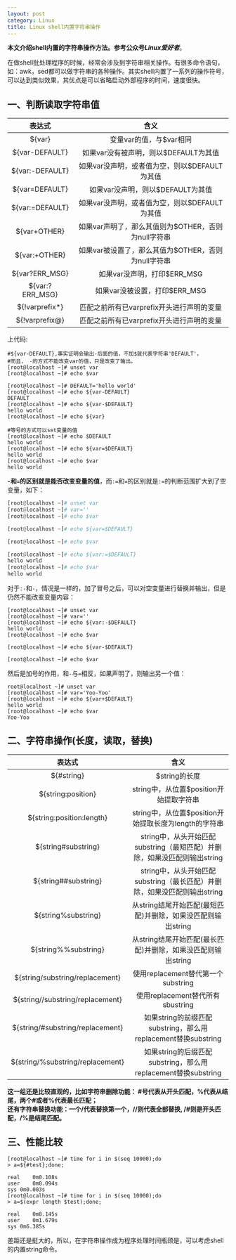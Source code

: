 ```yaml
---
layout: post
category: Linux
title: Linux shell内置字符串操作
---
```


**本文介绍shell内置的字符串操作方法。参考公众号*Linux爱好者***。  
  
在做shell批处理程序的时候，经常会涉及到字符串相关操作。有很多命令语句，如：awk，sed都可以做字符串的各种操作。其实shell内置了一系列的操作符号，可以达到类似效果，其优点是可以省略启动外部程序的时间，速度很快。  
## 一、判断读取字符串值
表达式|含义
:---:|:---:
${var}|变量var的值，与$var相同
${var-DEFAULT}|如果var没有被声明，则以$DEFAULT为其值
${var:-DEFAULT}|如果var没声明，或者值为空，则以$DEFAULT为其值
${var=DEFAULT}|如果var没声明，则以$DEFAULT为其值
${var:=DEFAULT}|如果var没声明，或者值为空，则以$DEFAULT为其值
${var+OTHER}|如果var声明了，那么其值则为$OTHER，否则为null字符串
${var:+OTHER}|如果var被设置了，那么其值为$OTHER，否则为null字符串
${var?ERR_MSG}|如果var没声明，打印$ERR_MSG
${var:?ERR_MSG}|如果var没被设置，打印$ERR_MSG
${!varprefix*}|匹配之前所有已varprefix开头进行声明的变量
${!varprefix@}|匹配之前所有已varprefix开头进行声明的变量

上代码:  
```shell
#${var-DEFAULT},事实证明会输出-后面的值，不加$就代表字符串'DEFAULT'，
#而且， -的方式不能改变var的值，只是改变了输出。
[root@localhost ~]# unset var
[root@localhost ~]# echo $var

[root@localhost ~]# DEFAULT='hello world'
[root@localhost ~]# echo ${var-DEFAULT}
DEFAULT
[root@localhost ~]# echo ${var-$DEFAULT}
hello world
[root@localhost ~]# echo ${var}
```
```shell
#等号的方式可以set变量的值
[root@localhost ~]# echo $DEFAULT
hello world
[root@localhost ~]# echo ${var=$DEFAULT}
hello world
[root@localhost ~]# echo $var
hello world
```
**`-`和`=`的区别就是能否改变变量的值**，而`:=`和`=`的区别就是`:=`的判断范围扩大到了空变量，如下：
```python
[root@localhost ~]# unset var
[root@localhost ~]# var=''
[root@localhost ~]# echo $var

[root@localhost ~]# echo ${var=$DEFAULT}

[root@localhost ~]# echo $var

[root@localhost ~]# echo ${var:=$DEFAULT}
hello world
[root@localhost ~]# echo $var
hello world
```
对于`:-`和`-`，情况是一样的，加了冒号之后，可以对空变量进行替换并输出，但是仍然不能改变变量内容：
```shell
[root@localhost ~]# unset var
[root@localhost ~]# var=''
[root@localhost ~]# echo ${var:-$DEFAULT}
hello world
[root@localhost ~]# echo $var

[root@localhost ~]# echo ${var-$DEFAULT}

[root@localhost ~]# echo $var

```
然后是加号的作用，和`-`与`=`相反，如果声明了，则输出另一个值：  
```shell
root@localhost ~]# unset var
[root@localhost ~]# var='Yoo-Yoo'
[root@localhost ~]# echo ${var+$DEFAULT}
hello world
[root@localhost ~]# echo $var
Yoo-Yoo
```

## 二、字符串操作(长度，读取，替换)
表达式|含义
:---:|:---:
${#string}|$string的长度
${string:position}|string中，从位置$position开始提取字符串
${string:position:length}|string中，从位置$position开始提取长度为length的字符串
${string#substring}|string中，从头开始匹配substring（最短匹配）并删除，如果没匹配则输出string
${string##substring}|string中，从头开始匹配substring（最长匹配）并删除，如果没匹配则输出string
${string%substring}|从string结尾开始匹配(最短匹配)并删除，如果没匹配则输出string
${string%%substring}|从string结尾开始匹配(最长匹配)并删除，如果没匹配则输出string
${string/substring/replacement}|使用replacement替代第一个substring
${string//substring/replacement}|使用replacement替代所有sbustring
${string/#substring/replacement}|如果string的前缀匹配substring，那么用replacement替换substring
${string/%substring/replacement}|如果string的后缀匹配substring，那么用replacement替换substring

**这一组还是比较直观的，比如字符串删除功能： #号代表从开头匹配，%代表从结尾，两个#或者%代表最长匹配；**      
**还有字符串替换功能：一个/代表替换第一个，//则代表全部替换, /#则是开头匹配，/%是结尾匹配。**     


## 三、性能比较
```shell
[root@localhost ~]# time for i in $(seq 10000);do
> a=${#test};done;

real	0m0.108s
user	0m0.094s
sys	0m0.003s
[root@localhost ~]# time for i in $(seq 10000);do
> a=$(expr length $test);done;

real	0m8.145s
user	0m1.679s
sys	0m6.385s
```
差距还是挺大的，所以，在字符串操作成为程序处理时间瓶颈是，可以考虑shell的内置string命令。